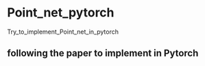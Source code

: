 # Point_net_pytorch
Try_to_implement_Point_net_in_pytorch

## following the paper to implement in Pytorch
